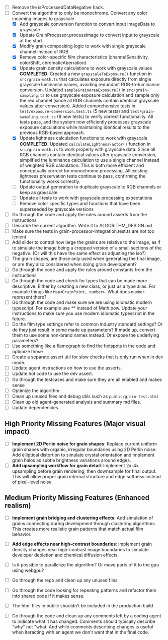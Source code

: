 - [ ] Remove the isProcessedDataNegative hack.
- [ ] Convert the algorithm to only be monochrome. Convert any color incoming images to grayscale.
  - [x] Add grayscale conversion function to convert input ImageData to grayscale
  - [x] Update GrainProcessor.processImage to convert input to grayscale at the start
  - [x] Modify grain compositing logic to work with single grayscale channel instead of RGB
  - [x] Remove color-specific film characteristics (channelSensitivity, colorShift, chromaticAberration)
  - [x] Update grain density calculations to work with grayscale values
    **COMPLETED**: Created a new `grayscaleToExposure()` function in `src/grain-math.ts` that calculates exposure directly from single grayscale luminance values, avoiding redundant RGB-to-luminance conversion. Updated `sampleGrainAreaExposure()` in `src/grain-sampling.ts` to use grayscale exposure calculation and sample only the red channel (since all RGB channels contain identical grayscale values after conversion). Added comprehensive tests in `test/exposure-conversion.test.ts` (5 new tests) and `test/grain-sampling.test.ts` (9 new tests) to verify correct functionality. All tests pass, and the system now efficiently processes grayscale exposure calculations while maintaining identical results to the previous RGB-based approach.
  - [x] Update lightness calculation functions to work with grayscale
    **COMPLETED**: Updated `calculateLightnessFactor()` function in `src/grain-math.ts` to work properly with grayscale data. Since all RGB channels contain identical values after grayscale conversion, simplified the luminance calculation to use a single channel instead of weighted RGB calculation. This is both more efficient and conceptually correct for monochrome processing. All existing lightness preservation tests continue to pass, confirming the functionality works correctly.
  - [ ] Update output generation to duplicate grayscale to RGB channels or keep as grayscale
  - [ ] Update all tests to work with grayscale processing expectations
  - [ ] Remove color specific types and functions that have been superseeded by grayscale versions
- [ ] Go through the code and apply the rules around asserts from the instructions
- [ ] Describe the current algorithm. Write it to ALGORITHM_DESIGN.md
- [ ] Make sure the tests in grain-processor-integration.test.ts are not too lenient
- [ ] Add slider to control how large the grains are relative to the image, as if to simulate the image being a cropped version of a small sections of the negative. (Or will this have the same effect as adjusting the iso?)
- [ ] The grain shapes, are those only used when generating the final image, or are they also considered when doing grain development?
- [ ] Go through the code and apply the rules around constants from the instructions
- [ ] Go through the code and check for types that can be made more descriptive. Either by creating a new class, or just us a type alias. For example things like `Map<GrainPoint, number>`. What does `number` represent there?
- [ ] Go through the code and make sure we are using idiomatic modern typescript. For example use ** instead of Math.pow. Update your instructions to make sure you use modern idiomatic typescript in the future.
- [ ] Do the film type settings refer to common industry standard settings? Or do they just result in some made up parameters? If made up, convert them to use some non-brand names instead. Or expose the underlying parameters?
- [ ] Use something like a flamegraph to find the hotspots in the code and optimize those
- [ ] Create a separate assert util for slow checks that is only run when in dev mode.
- [ ] Update agent instructions on how to use the asserts.
- [ ] Update hot code to use the dev assert.
- [ ] Go through the testcases and make sure they are all enabled and makes sense
- [ ] Optimize the algorithm
- [ ] Clean up unused files and debug utils such as `public/grain-test.html`
- [ ] Clean up old agent-generated analysis and summary md files.
- [ ] Update dependencies.

## High Priority Missing Features (Major visual impact)

- [ ] **Implement 2D Perlin noise for grain shapes**: Replace current uniform grain shapes with organic, irregular boundaries using 2D Perlin noise. Add elliptical distortion to simulate crystal orientation and implement grain halos as subtle brightness variations around edges.
- [ ] **Add upsampling workflow for grain detail**: Implement 2x-4x upsampling before grain rendering, then downsample for final output. This will allow proper grain internal structure and edge softness instead of pixel-level noise.

## Medium Priority Missing Features (Enhanced realism)

- [ ] **Implement grain bridging and clustering effects**: Add simulation of grains connecting during development through clustering algorithms. This creates more realistic grain patterns that match actual film behavior.
- [ ] **Add edge effects near high-contrast boundaries**: Implement grain density changes near high-contrast image boundaries to simulate developer depletion and chemical diffusion effects.


- [ ] Is it possible to parallelize the algorithm? Or move parts of it to the gpu using webgpu?
- [ ] Go through the repo and clean up any unused files
- [ ] Go through the code looking for repeating patterns and refactor them into shared code if it makes sense.
- [ ] The html files in public shouldn't be included in the production build
- [ ] Go through the code and clean up any comments left by a coding agent to indicate what it has changed. Comments should typically describe "why" not "what. And while comments describing changes is useful when iteracting with an agent we don't want that in the final code.
